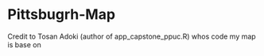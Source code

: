 # Pittsbugrh-Map

Credit to Tosan Adoki (author of app_capstone_ppuc.R) whos code my map is base on
